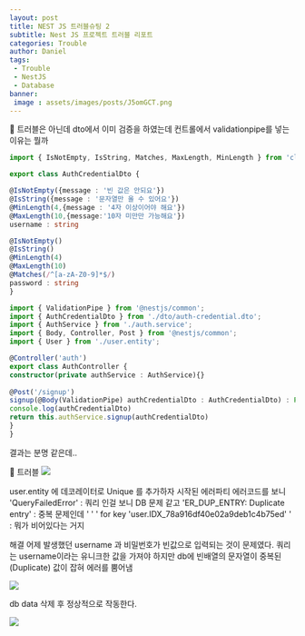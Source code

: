 ```yaml
---
layout: post
title: NEST JS 트러블슈팅 2
subtitle: Nest JS 프로젝트 트러블 리포트
categories: Trouble
author: Daniel
tags: 
 - Trouble
 - NestJS
 - Database
banner:
 image : assets/images/posts/J5omGCT.png
---
```


🚨 트러블은 아닌데
	dto에서 이미 검증을 하였는데 컨트롤에서 validationpipe를 넣는 이유는 뭘까
```ts
import { IsNotEmpty, IsString, Matches, MaxLength, MinLength } from 'class-validator'

export class AuthCredentialDto {

@IsNotEmpty({message : '빈 값은 안되요'})
@IsString({message : '문자열만 올 수 있어요'})
@MinLength(4,{message : '4자 이상이어야 해요'})
@MaxLength(10,{message:'10자 미만만 가능해요'})
username : string

@IsNotEmpty()
@IsString()
@MinLength(4)
@MaxLength(10)
@Matches(/^[a-zA-Z0-9]*$/)
password : string
}
```

```ts
import { ValidationPipe } from '@nestjs/common';
import { AuthCredentialDto } from './dto/auth-credential.dto';
import { AuthService } from './auth.service';
import { Body, Controller, Post } from '@nestjs/common';
import { User } from './user.entity';

@Controller('auth')
export class AuthController {
constructor(private authService : AuthService){}
  
@Post('/signup')
signup(@Body(ValidationPipe) authCredentialDto : AuthCredentialDto) : Promise <User>{
console.log(authCredentialDto)
return this.authService.signup(authCredentialDto)
} 
}
```

결과는 분명 같은데..

🚨 트러블
![](https://i.imgur.com/ZjHOdkN.png)

user.entity 에 데코레이터로 Unique 를 추가하자 시작된 에러파티
에러코드를 보니 
'QueryFailedError' : 쿼리 인걸 보니 DB 문제 같고
'ER_DUP_ENTRY: Duplicate entry' : 중복 문제인데
'  ' ' for key 'user.IDX_78a916df40e02a9deb1c4b75ed'  ' : 뭐가 비어있다는 거지

해결
어제 발생했던 username 과 비밀번호가 빈값으로 입력되는 것이 문제였다.
쿼리는 username이라는 유니크한 값을 가져야 하지만 db에 빈배열의 문자열이
중복된 (Duplicate) 값이 잡혀 에러를 뿜어냄

![](https://i.imgur.com/J5omGCT.png)

db data 삭제 후 정상적으로 작동한다.

![](https://i.imgur.com/HFLGpuw.png)
